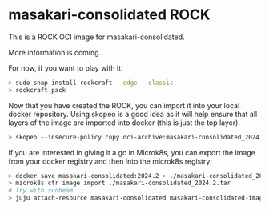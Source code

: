 # masakari-consolidated ROCK

This is a ROCK OCI image for masakari-consolidated.

More information is coming.

For now, if you want to play with it:

```bash
> sudo snap install rockcraft --edge --classic
> rockcraft pack
```

Now that you have created the ROCK, you can import it into
your local docker repository. Using skopeo is a good idea as
it will help ensure that all layers of the image are imported
into docker (this is just the top layer).

```bash
> skopeo --insecure-policy copy oci-archive:masakari-consolidated_2024.2_amd64.rock docker-daemon:masakari-consolidated:2024.2
```

If you are interested in giving it a go in Microk8s, you can
export the image from your docker registry and then into the
microk8s registry:

```bash
> docker save masakari-consolidated:2024.2 > ./masakari-consolidated_2024.2.tar
> microk8s ctr image import ./masakari-consolidated_2024.2.tar
# Try with sunbeam
> juju attach-resource masakari-consolidated masakari-consolidated-image=masakari-consolidated:2024.2
```
